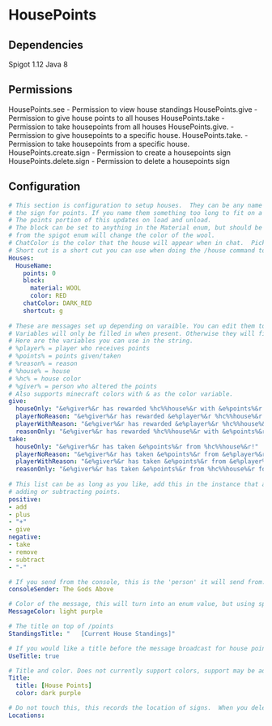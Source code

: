 # HousePoints

## Dependencies

Spigot 1.12
Java 8

## Permissions

HousePoints.see - Permission to view house standings
HousePoints.give - Permission to give house points to all houses
HousePoints.take - Permission to take housepoints from all houses
HousePoints.give.<housename> - Permission to give housepoints to a specific house.
HousePoints.take.<housename> - Permission to take housepoints from a specific house.
HousePoints.create.sign - Permission to create a housepoints sign
HousePoints.delete.sign - Permission to delete a housepoints sign
  
## Configuration


```yaml
# This section is configuration to setup houses.  They can be any name you would like, but whatever you name them must also appear on
# the sign for points. If you name them something too long to fit on a minecraft sign, then you will not be able to make a points sign.
# The points portion of this updates on load and unload.
# The block can be set to anything in the Material enum, but should be a block, if it is set to wool, setting a DyeColor 
# from the spigot enum will change the color of the wool.
# ChatColor is the color that the house will appear when in chat.  Pick this from ChatColor enum.
# Short cut is a short cut you can use when doing the /house command to replace the house so you don't have to type it out.
Houses:
  HouseName:
    points: 0
    block:
      material: WOOL
      color: RED
    chatColor: DARK_RED
    shortcut: g
    
# These are messages set up depending on varaible. You can edit them to any language you would like.
# Variables will only be filled in when present. Otherwise they will fill with an empty string.
# Here are the variables you can use in the string.
# %player% = player who receives points
# %points% = points given/taken
# %reason% = reason
# %house% = house
# %hc% = house color
# %giver% = person who altered the points
# Also supports minecraft colors with & as the color variable.
give:
  houseOnly: "&e%giver%&r has rewarded %hc%%house%&r with &e%points%&r!"
  playerNoReason: "&e%giver%&r has rewarded &e%player%&r %hc%%house%&r with &e%points%&r!"
  playerWithReason: "&e%giver%&r has rewarded &e%player%&r %hc%%house%&r with &e%points%&r for %reason%!"
  reasonOnly: "&e%giver%&r has rewarded %hc%%house%&r with &e%points%&r for %reason%!"
take:
  houseOnly: "&e%giver%&r has taken &e%points%&r from %hc%%house%&r!"
  playerNoReason: "&e%giver%&r has taken &e%points%&r from &e%player%&r in %hc%%house%&r!"
  playerWithReason: "&e%giver%&r has taken &e%points%&r from &e%player%&r in %hc%%house%&r for %reason%!"
  reasonOnly: "&e%giver%&r has taken &e%points%&r from %hc%%house%&r for %reason%!"
  
# This list can be as long as you like, add this in the instance that another language community would like to change the word for
# adding or subtracting points.
positive:
- add
- plus
- "+"
- give
negative:
- take
- remove
- subtract
- "-"

# If you send from the console, this is the 'person' it will send from.
consoleSender: The Gods Above

# Color of the message, this will turn into an enum value, but using spaces is okay, the plugin translated this to LIGHT_PURPLE
MessageColor: light purple

# The title on top of /points
StandingsTitle: "   [Current House Standings]"

# If you would like a title before the message broadcast for house points.
UseTitle: true

# Title and color. Does not currently support colors, support may be added later.
Title:
  title: [House Points]
  color: dark purple

# Do not touch this, this records the location of signs.  When you delete a sign, it will also remove from this list, generally though leave this alone.
Locations:
```
